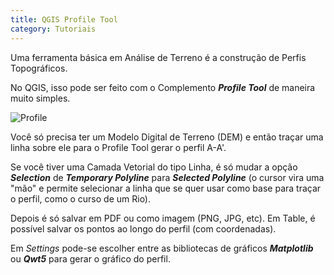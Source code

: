 ```yaml
---
title: QGIS Profile Tool
category: Tutoriais
---
```

Uma ferramenta básica em Análise de Terreno é a construção de Perfis Topográficos.

No QGIS, isso pode ser feito com o Complemento ***Profile Tool*** de maneira muito simples.

![Profile](https://github.com/geosaber/r4geo/raw/gh-pages/img/Profile.png)

Você só precisa ter um Modelo Digital de Terreno (DEM) e então traçar uma linha sobre ele para o Profile Tool gerar o perfil A-A'.

Se você tiver uma Camada Vetorial do tipo Linha, é só mudar a opção ***Selection*** de ***Temporary Polyline*** para ***Selected Polyline*** (o cursor vira uma "mão" e permite selecionar a linha que se quer usar como base para traçar o perfil, como o curso de um Rio).

Depois é só salvar em PDF ou como imagem (PNG, JPG, etc). Em Table, é possível salvar os pontos ao longo do perfil (com coordenadas).

Em *Settings* pode-se escolher entre as bibliotecas de gráficos ***Matplotlib*** ou ***Qwt5*** para gerar o gráfico do perfil.
